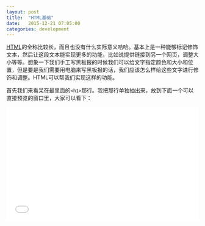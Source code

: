 ```yaml
---
layout: post
title:  "HTML基础"
date:   2015-12-21 07:05:00
categories: development
---
```


[HTML](http://www.w3school.com.cn/html/html_intro.asp)的全称比较长，而且也没有什么实际意义哈哈。基本上是一种能够标记修饰文本，然后让这段文本能实现更多的功能，比如说提供链接到另一个网页，调整大小等等。想象一下我们手工写黑板报的时候我们可以给文字指定颜色和大小和位置，但是要是我们需要用电脑来写黑板报的话，我们应该怎么样给这些文字进行修饰和调整。HTML可以帮我们实现这样的功能。

首先我们来看呆在最里面的`<h1>`那行。我把那行单独抽出来，放到下面一个可以直接预览的窗口里，大家可以看下：

<iframe width="100%" height="300" src="//jsfiddle.net/lhr0909/8uxrskz7/embedded/html,result" frameborder="0"></iframe>
